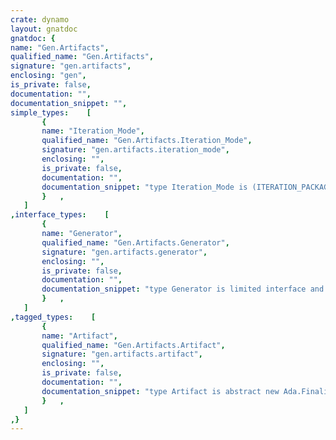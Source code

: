 ```yaml
---
crate: dynamo
layout: gnatdoc
gnatdoc: {
name: "Gen.Artifacts",
qualified_name: "Gen.Artifacts",
signature: "gen.artifacts",
enclosing: "gen",
is_private: false,
documentation: "",
documentation_snippet: "",
simple_types:    [
       {
       name: "Iteration_Mode",
       qualified_name: "Gen.Artifacts.Iteration_Mode",
       signature: "gen.artifacts.iteration_mode",
       enclosing: "",
       is_private: false,
       documentation: "",
       documentation_snippet: "type Iteration_Mode is (ITERATION_PACKAGE, ITERATION_TABLE);",
       }   ,
   ]
,interface_types:    [
       {
       name: "Generator",
       qualified_name: "Gen.Artifacts.Generator",
       signature: "gen.artifacts.generator",
       enclosing: "",
       is_private: false,
       documentation: "",
       documentation_snippet: "type Generator is limited interface and Util.Log.Logging;",
       }   ,
   ]
,tagged_types:    [
       {
       name: "Artifact",
       qualified_name: "Gen.Artifacts.Artifact",
       signature: "gen.artifacts.artifact",
       enclosing: "",
       is_private: false,
       documentation: "",
       documentation_snippet: "type Artifact is abstract new Ada.Finalization.Limited_Controlled with private;",
       }   ,
   ]
,}
---
```

